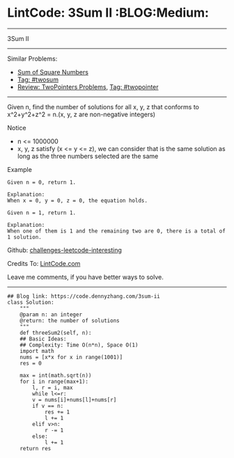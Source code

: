 
# LintCode: 3Sum II     :BLOG:Medium:

---

3Sum II  

---

Similar Problems:  

-   [Sum of Square Numbers](https://code.dennyzhang.com/sum-of-square-numbers)
-   [Tag: #twosum](https://code.dennyzhang.com/tag/twosum)
-   [Review: TwoPointers Problems](https://code.dennyzhang.com/review-twopointer), [Tag: #twopointer](https://code.dennyzhang.com/tag/twopointer)

---

Given n, find the number of solutions for all x, y, z that conforms to x^2+y^2+z^2 = n.(x, y, z are non-negative integers)  

Notice  

-   n <= 1000000
-   x, y, z satisfy (x <= y <= z), we can consider that is the same solution as long as the three numbers selected are the same

Example  

    Given n = 0, return 1.
    
    Explanation:
    When x = 0, y = 0, z = 0, the equation holds.

    Given n = 1, return 1.
    
    Explanation:
    When one of them is 1 and the remaining two are 0, there is a total of 1 solution.

Github: [challenges-leetcode-interesting](https://github.com/DennyZhang/challenges-leetcode-interesting/tree/master/problems/3sum-ii)  

Credits To: [LintCode.com](http://www.lintcode.com/en/problem/3sum-ii/)  

Leave me comments, if you have better ways to solve.  

---

    ## Blog link: https://code.dennyzhang.com/3sum-ii
    class Solution:
        """
        @param n: an integer
        @return: the number of solutions
        """
        def threeSum2(self, n):
    	## Basic Ideas:
    	## Complexity: Time O(n*n), Space O(1)
    	import math
    	nums = [x*x for x in range(1001)]
    	res = 0
    
    	max = int(math.sqrt(n))
    	for i in range(max+1):
    	    l, r = i, max
    	    while l<=r:
    		v = nums[i]+nums[l]+nums[r]
    		if v == n:
    		    res += 1
    		    l += 1
    		elif v>n:                
    		    r -= 1
    		else:
    		    l += 1
    	return res

